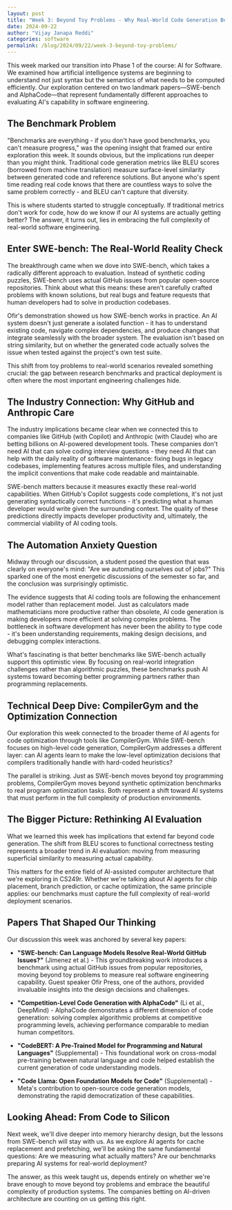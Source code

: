 ```yaml
---
layout: post
title: "Week 3: Beyond Toy Problems - Why Real-World Code Generation Benchmarks Matter"
date: 2024-09-22
author: "Vijay Janapa Reddi"
categories: software
permalink: /blog/2024/09/22/week-3-beyond-toy-problems/
---
```


This week marked our transition into Phase 1 of the course: AI for Software. We examined how artificial intelligence systems are beginning to understand not just syntax but the semantics of what needs to be computed efficiently. Our exploration centered on two landmark papers—SWE-bench and AlphaCode—that represent fundamentally different approaches to evaluating AI's capability in software engineering.

## The Benchmark Problem

"Benchmarks are everything - if you don't have good benchmarks, you can't measure progress," was the opening insight that framed our entire exploration this week. It sounds obvious, but the implications run deeper than you might think. Traditional code generation metrics like BLEU scores (borrowed from machine translation) measure surface-level similarity between generated code and reference solutions. But anyone who's spent time reading real code knows that there are countless ways to solve the same problem correctly - and BLEU can't capture that diversity.

This is where students started to struggle conceptually. If traditional metrics don't work for code, how do we know if our AI systems are actually getting better? The answer, it turns out, lies in embracing the full complexity of real-world software engineering.

## Enter SWE-bench: The Real-World Reality Check

The breakthrough came when we dove into SWE-bench, which takes a radically different approach to evaluation. Instead of synthetic coding puzzles, SWE-bench uses actual GitHub issues from popular open-source repositories. Think about what this means: these aren't carefully crafted problems with known solutions, but real bugs and feature requests that human developers had to solve in production codebases.

Ofir's demonstration showed us how SWE-bench works in practice. An AI system doesn't just generate a isolated function - it has to understand existing code, navigate complex dependencies, and produce changes that integrate seamlessly with the broader system. The evaluation isn't based on string similarity, but on whether the generated code actually solves the issue when tested against the project's own test suite.

This shift from toy problems to real-world scenarios revealed something crucial: the gap between research benchmarks and practical deployment is often where the most important engineering challenges hide.

## The Industry Connection: Why GitHub and Anthropic Care

The industry implications became clear when we connected this to companies like GitHub (with Copilot) and Anthropic (with Claude) who are betting billions on AI-powered development tools. These companies don't need AI that can solve coding interview questions - they need AI that can help with the daily reality of software maintenance: fixing bugs in legacy codebases, implementing features across multiple files, and understanding the implicit conventions that make code readable and maintainable.

SWE-bench matters because it measures exactly these real-world capabilities. When GitHub's Copilot suggests code completions, it's not just generating syntactically correct functions - it's predicting what a human developer would write given the surrounding context. The quality of these predictions directly impacts developer productivity and, ultimately, the commercial viability of AI coding tools.

## The Automation Anxiety Question

Midway through our discussion, a student posed the question that was clearly on everyone's mind: "Are we automating ourselves out of jobs?" This sparked one of the most energetic discussions of the semester so far, and the conclusion was surprisingly optimistic.

The evidence suggests that AI coding tools are following the enhancement model rather than replacement model. Just as calculators made mathematicians more productive rather than obsolete, AI code generation is making developers more efficient at solving complex problems. The bottleneck in software development has never been the ability to type code - it's been understanding requirements, making design decisions, and debugging complex interactions.

What's fascinating is that better benchmarks like SWE-bench actually support this optimistic view. By focusing on real-world integration challenges rather than algorithmic puzzles, these benchmarks push AI systems toward becoming better programming partners rather than programming replacements.

## Technical Deep Dive: CompilerGym and the Optimization Connection

Our exploration this week connected to the broader theme of AI agents for code optimization through tools like CompilerGym. While SWE-bench focuses on high-level code generation, CompilerGym addresses a different layer: can AI agents learn to make the low-level optimization decisions that compilers traditionally handle with hard-coded heuristics?

The parallel is striking. Just as SWE-bench moves beyond toy programming problems, CompilerGym moves beyond synthetic optimization benchmarks to real program optimization tasks. Both represent a shift toward AI systems that must perform in the full complexity of production environments.

## The Bigger Picture: Rethinking AI Evaluation

What we learned this week has implications that extend far beyond code generation. The shift from BLEU scores to functional correctness testing represents a broader trend in AI evaluation: moving from measuring superficial similarity to measuring actual capability.

This matters for the entire field of AI-assisted computer architecture that we're exploring in CS249r. Whether we're talking about AI agents for chip placement, branch prediction, or cache optimization, the same principle applies: our benchmarks must capture the full complexity of real-world deployment scenarios.

## Papers That Shaped Our Thinking

Our discussion this week was anchored by several key papers:

- **"SWE-bench: Can Language Models Resolve Real-World GitHub Issues?"** (Jimenez et al.) - This groundbreaking work introduces a benchmark using actual GitHub issues from popular repositories, moving beyond toy problems to measure real software engineering capability. Guest speaker Ofir Press, one of the authors, provided invaluable insights into the design decisions and challenges.

- **"Competition-Level Code Generation with AlphaCode"** (Li et al., DeepMind) - AlphaCode demonstrates a different dimension of code generation: solving complex algorithmic problems at competitive programming levels, achieving performance comparable to median human competitors.

- **"CodeBERT: A Pre-Trained Model for Programming and Natural Languages"** (Supplemental) - This foundational work on cross-modal pre-training between natural language and code helped establish the current generation of code understanding models.

- **"Code Llama: Open Foundation Models for Code"** (Supplemental) - Meta's contribution to open-source code generation models, demonstrating the rapid democratization of these capabilities.

## Looking Ahead: From Code to Silicon

Next week, we'll dive deeper into memory hierarchy design, but the lessons from SWE-bench will stay with us. As we explore AI agents for cache replacement and prefetching, we'll be asking the same fundamental questions: Are we measuring what actually matters? Are our benchmarks preparing AI systems for real-world deployment?

The answer, as this week taught us, depends entirely on whether we're brave enough to move beyond toy problems and embrace the beautiful complexity of production systems. The companies betting on AI-driven architecture are counting on us getting this right.